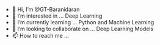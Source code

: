 - 👋 Hi, I’m @GT-Baranidaran
- 👀 I’m interested in ... Deep Learning
- 🌱 I’m currently learning ... Python and Machine Learning
- 💞️ I’m looking to collaborate on ... Deep Learning Models
- 📫 How to reach me ...

<!---
GT-Baranidaran/GT-Baranidaran is a ✨ special ✨ repository because its `README.md` (this file) appears on your GitHub profile.
You can click the Preview link to take a look at your changes.
--->

